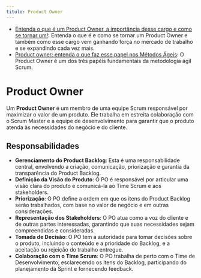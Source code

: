```yaml
---
titulo: Product Owner
---
```

- [Entenda o que é um Product Owner, a importância desse cargo e como se tornar um!](https://voitto.com.br/blog/artigo/product-owner): Entenda o que é e como se tornar um Product Owner e também como esse cargo vem ganhando força no mercado de trabalho e se expandindo cada vez mais.
- [Product owner: entenda o que faz esse papel nos Métodos Ágeis](https://robsoncamargo.com.br/blog/papel-do-product-owner): O Product Owner é um dos três papéis fundamentais da metodologia ágil Scrum.

# Product Owner

Um **Product Owner** é um membro de uma equipe Scrum responsável por maximizar o valor de um produto. Ele trabalha em estreita colaboração com o Scrum Master e a equipe de desenvolvimento para garantir que o produto atenda às necessidades do negócio e do cliente.

## Responsabilidades

- **Gerenciamento do Product Backlog**: Esta é uma responsabilidade central, envolvendo a criação, comunicação, priorização e garantia da transparência do Product Backlog.
- **Definição da Visão do Produto**: O PO é responsável por articular uma visão clara do produto e comunicá-la ao Time Scrum e aos stakeholders.
- **Priorização**: O PO define a ordem em que os itens do Product Backlog serão trabalhados, com base no valor de negócio e em outras considerações.
- **Representação dos Stakeholders**: O PO atua como a voz do cliente e de outras partes interessadas, garantindo que suas necessidades sejam compreendidas e consideradas.
- **Tomada de Decisão**: O PO tem a autoridade para tomar decisões sobre o produto, incluindo o conteúdo e a prioridade do Backlog, e a aceitação ou rejeição do trabalho entregue.
- **Colaboração com o Time Scrum**: O PO trabalha de perto com o Time de Desenvolvimento, esclarecendo os itens do Backlog, participando do planejamento da Sprint e fornecendo feedback.
